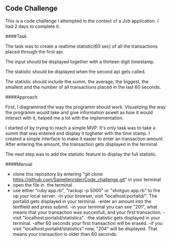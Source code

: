 ## Code Challenge

This is a code challenge I attempted in the context of a Job application. I had 2 days to complete it.

####Task

The task was to create a realtime statistic(60 sec) of all the transactions placed through the first api. 

The input should be displayed together with a thirteen digit timestamp.

The statistic should be displayed when the second api gets called.

The statistic should include the summ, the average, the biggest, the smallest and the number of all transactions placed in the last 60 seconds.


####Approach

First, I diagrammed the way the programm should work. Visualizing the way the programm would take and give information aswell as how it would interact with it, helped me a lot with the implementation.

I started of by trying to reach a simple MVP. It's only task was to take a summ that was entered and display it togheter with the time stamp.
I created a simple interface to make it easier to enter an transaction amount. 
After entering the amount, the transaction gets displayed in the terminal.

The next step was to add the statistic feature to display the full statistic.


####Manual

- clone this repository by entering "git clone https://github.com/Samellenrider/Code_challenge.git" in your terminal
- open the file in. the terminal
- use either "ruby app.rb", "rackup -p 5000" or "shotgun app.rb" to fire up your local server.
-in your browser, visit "localhost:portalid/". The portalid gets displayed in your terminal.
-enter an amount into the textfield and press submit.
-in your terminal you can see "201", what means that your transaction was succesfull, and your first transaction.
-visit "localhost:portalid/statistics".
-the statistic gets displayed in your terminal.
-after 60 seconds your first transaction will be erased.
-if you visit "localhost:portalid/statistics" now, "204" will be displayed. That means your transaction is older than 60 seconds.
